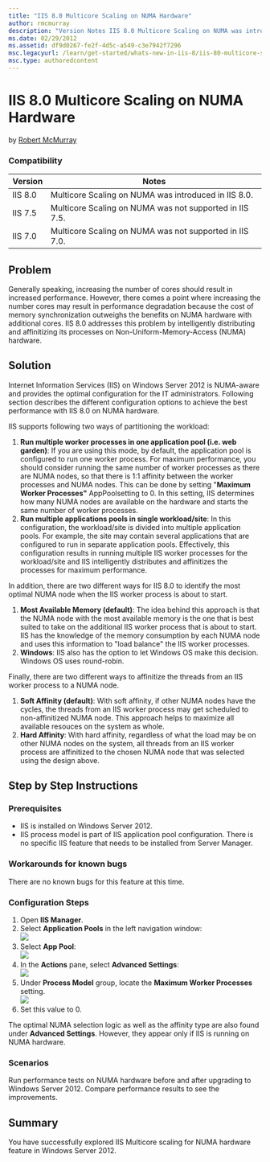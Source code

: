 ```yaml
---
title: "IIS 8.0 Multicore Scaling on NUMA Hardware"
author: rmcmurray
description: "Version Notes IIS 8.0 Multicore Scaling on NUMA was introduced in IIS 8.0. IIS 7.5 Multicore Scaling on NUMA was not supported in IIS 7.5. IIS 7.0 Multicore..."
ms.date: 02/29/2012
ms.assetid: df9d0267-fe2f-4d5c-a549-c3e7942f7296
msc.legacyurl: /learn/get-started/whats-new-in-iis-8/iis-80-multicore-scaling-on-numa-hardware
msc.type: authoredcontent
---
```

# IIS 8.0 Multicore Scaling on NUMA Hardware

by [Robert McMurray](https://github.com/rmcmurray)

### Compatibility

| Version | Notes |
| --- | --- |
| IIS 8.0 | Multicore Scaling on NUMA was introduced in IIS 8.0. |
| IIS 7.5 | Multicore Scaling on NUMA was not supported in IIS 7.5. |
| IIS 7.0 | Multicore Scaling on NUMA was not supported in IIS 7.0. |

<a id="TOC301258515"></a>

## Problem

Generally speaking, increasing the number of cores should result in increased performance. However, there comes a point where increasing the number cores may result in performance degradation because the cost of memory synchronization outweighs the benefits on NUMA hardware with additional cores. IIS 8.0 addresses this problem by intelligently distributing and affinitizing its processes on Non-Uniform-Memory-Access (NUMA) hardware.

<a id="TOC301258516"></a>

## Solution

Internet Information Services (IIS) on Windows Server 2012 is NUMA-aware and provides the optimal configuration for the IT administrators. Following section describes the different configuration options to achieve the best performance with IIS 8.0 on NUMA hardware.

IIS supports following two ways of partitioning the workload:

1. **Run multiple worker processes in one application pool (i.e. web garden)**: If you are using this mode, by default, the application pool is configured to run one worker process. For maximum performance, you should consider running the same number of worker processes as there are NUMA nodes, so that there is 1:1 affinity between the worker processes and NUMA nodes. This can be done by setting "**Maximum Worker Processes"** AppPoolsetting to 0. In this setting, IIS determines how many NUMA nodes are available on the hardware and starts the same number of worker processes.
2. **Run multiple applications pools in single workload/site**: In this configuration, the workload/site is divided into multiple application pools. For example, the site may contain several applications that are configured to run in separate application pools. Effectively, this configuration results in running multiple IIS worker processes for the workload/site and IIS intelligently distributes and affinitizes the processes for maximum performance.

In addition, there are two different ways for IIS 8.0 to identify the most optimal NUMA node when the IIS worker process is about to start.

1. **Most Available Memory (default)**: The idea behind this approach is that the NUMA node with the most available memory is the one that is best suited to take on the additional IIS worker process that is about to start. IIS has the knowledge of the memory consumption by each NUMA node and uses this information to "load balance" the IIS worker processes.
2. **Windows**: IIS also has the option to let Windows OS make this decision. Windows OS uses round-robin.

Finally, there are two different ways to affinitize the threads from an IIS worker process to a NUMA node.

1. **Soft Affinity (default)**: With soft affinity, if other NUMA nodes have the cycles, the threads from an IIS worker process may get scheduled to non-affinitized NUMA node. This approach helps to maximize all available resouces on the system as whole.
2. **Hard Affinity**: With hard affinity, regardless of what the load may be on other NUMA nodes on the system, all threads from an IIS worker process are affinitized to the chosen NUMA node that was selected using the design above.

<a id="TOC301258517"></a>

## Step by Step Instructions

### Prerequisites

- IIS is installed on Windows Server 2012.
- IIS process model is part of IIS application pool configuration. There is no specific IIS feature that needs to be installed from Server Manager.

### Workarounds for known bugs

There are no known bugs for this feature at this time.

### Configuration Steps

1. Open **IIS Manager**.
2. Select **Application Pools** in the left navigation window:  
    ![](iis-80-multicore-scaling-on-numa-hardware/_static/image1.png)
3. Select **App Pool**:  
    ![](iis-80-multicore-scaling-on-numa-hardware/_static/image3.png)
4. In the **Actions** pane, select **Advanced Settings**:  
    ![](iis-80-multicore-scaling-on-numa-hardware/_static/image5.png)
5. Under **Process Model** group, locate the **Maximum Worker Processes** setting.  
    ![](iis-80-multicore-scaling-on-numa-hardware/_static/image7.png)
6. Set this value to 0.

The optimal NUMA selection logic as well as the affinity type are also found under **Advanced Settings**. However, they appear only if IIS is running on NUMA hardware.

### Scenarios

Run performance tests on NUMA hardware before and after upgrading to Windows Server 2012. Compare performance results to see the improvements.

<a id="TOC301258518"></a>

## Summary

You have successfully explored IIS Multicore scaling for NUMA hardware feature in Windows Server 2012.
